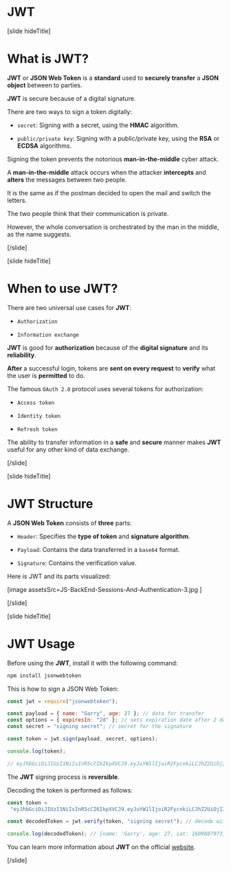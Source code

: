 # JWT

[slide hideTitle]

# What is JWT?

**JWT** or **JSON Web Token** is a **standard** used to **securely transfer** a **JSON object** between to parties.

**JWT** is secure because of a digital signature.

There are two ways to sign a token digitally:

- `secret`: Signing with a secret, using the **HMAC** algorithm.

- `public/private key`: Signing with a public/private key, using the **RSA** or **ECDSA** algorithms.

Signing the token prevents the notorious **man-in-the-middle** cyber attack.

A **man-in-the-middle** attack occurs when the attacker **intercepts** and **alters** the messages between two people.

It is the same as if the postman decided to open the mail and switch the letters.

The two people think that their communication is private.

However, the whole conversation is orchestrated by the man in the middle, as the name suggests.

[/slide]

[slide hideTitle]

# When to use JWT?

There are two universal use cases for **JWT**:

- `Authorization`

- `Information exchange`

**JWT** is good for **authorization** because of the **digital signature** and its **reliability**.

**After** a successful login, tokens are **sent on every request** to **verify** what the user is **permitted** to do.

The famous `OAuth 2.0` protocol uses several tokens for authorization:

- `Access token`

- `Identity token`

- `Refresh token`

The ability to transfer information in a **safe** and **secure** manner makes **JWT** useful for any other kind of data exchange.

[/slide]

[slide hideTitle]

# JWT Structure

A **JSON Web Token** consists of **three** parts:

- `Header`: Specifies the **type of token** and **signature algorithm**.

- `Payload`: Contains the data transferred in a `base64` format.

- `Signature`: Contains the verification value.

Here is JWT and its parts visualized:

[image assetsSrc=JS-BackEnd-Sessions-And-Authentication-3.jpg ]

[/slide]

[slide hideTitle]

# JWT Usage

Before using the **JWT**, install it with the following command:

```js
npm install jsonwebtoken
```

This is how to sign a JSON Web Token:

```js
const jwt = require("jsonwebtoken");

const payload = { name: "Garry", age: 27 }; // data for transfer
const options = { expiresIn: "2d" }; // sets expiration date after 2 days
const secret = "signing secret"; // secret for the signature

const token = jwt.sign(payload, secret, options);

console.log(token);

// eyJhbGciOiJIUzI1NiIsInR5cCI6IkpXVCJ9.eyJuYW1lIjoiR2FycnkiLCJhZ2UiOjI3LCJpYXQiOjE2MDk4ODc5NzMsImV4cCI6MTYxMDA2MDc3M30.AIuFu04O39uokaGwfxy7iWzjr9vnsI00gqxXJ-peT8Y
```

The **JWT** signing process is **reversible**.

Decoding the token is performed as follows:

```js
const token =
 "eyJhbGciOiJIUzI1NiIsInR5cCI6IkpXVCJ9.eyJuYW1lIjoiR2FycnkiLCJhZ2UiOjI3LCJpYXQiOjE2MDk4ODc5NzMsImV4cCI6MTYxMDA2MDc3M30.AIuFu04O39uokaGwfxy7iWzjr9vnsI00gqxXJ-peT8Y";

const decodedToken = jwt.verify(token, "signing secret"); // decode with the initial secret key

console.log(decodedToken); // {name: 'Garry', age: 27, iat: 1609887973, exp: 1610060773}
```

You can learn more information about **JWT** on the official [website](https://jwt.io/).

[/slide]

